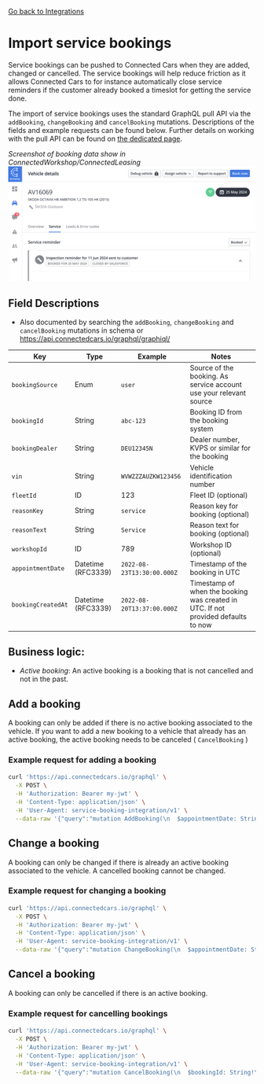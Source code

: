 [Go back to Integrations](./integrations/intro)

# Import service bookings
Service bookings can be pushed to Connected Cars when they are added, changed or cancelled. The service bookings will help reduce friction as it allows Connected Cars to for instance automatically close service reminders if the customer already booked a timeslot for getting the service done.

The import of service bookings uses the standard GraphQL pull API via the `addBooking`, `changeBooking` and `cancelBooking` mutations. Descriptions of the fields and example requests can be found below. Further details on working with the pull API can be found on [the dedicated page](./integrations/pull-api).

_Screenshot of booking data show in ConnectedWorkshop/ConnectedLeasing_
![Booking data show in ConnectedWorkshop/ConnectedLeasing](./booking-import-screenshot.png)

## Field Descriptions
- Also documented by searching the `addBooking`, `changeBooking` and `cancelBooking` mutations in schema or https://api.connectedcars.io/graphql/graphiql/

| Key                        | Type                | Example                          | Notes                                                        |
|----------------------------|---------------------|----------------------------------|--------------------------------------------------------------|
| `bookingSource`            | Enum              | `user`                           | Source of the booking. As service account use your relevant source|
| `bookingId`                | String              | `abc-123`                        | Booking ID from the booking system                           |
| `bookingDealer`            | String              | `DEU12345N`                          | Dealer number, KVPS or similar for the booking               |
| `vin`                    | String              | `WVWZZZAUZKW123456`              | Vehicle identification number                                |
| `fleetId`                | ID               | 123                            | Fleet ID (optional)                                          |
| `reasonKey`              | String              | `service`                        | Reason key for booking (optional)                            |
| `reasonText`             | String              | `Service`                        | Reason text for booking (optional)                           |
| `workshopId`             | ID               | 789                            | Workshop ID (optional)                                       |
| `appointmentDate`        | Datetime (RFC3339)  | `2022-08-23T13:30:00.000Z`         | Timestamp of the booking in UTC                              |
| `bookingCreatedAt`            | Datetime (RFC3339)  | `2022-08-20T13:37:00.000Z`         | Timestamp of when the booking was created in UTC. If not provided defaults to now                     |


## Business logic:

- _Active booking_: An active booking is a booking that is not cancelled and not in the past.

## Add a booking
A booking can only be added if there is no active booking associated to the vehicle.
If you want to add a new booking to a vehicle that already has an active booking, the active booking needs to be canceled ( `CancelBooking` )

### Example request for adding a booking
```sh
curl 'https://api.connectedcars.io/graphql' \
  -X POST \
  -H 'Authorization: Bearer my-jwt' \
  -H 'Content-Type: application/json' \
  -H 'User-Agent: service-booking-integration/v1' \
  --data-raw '{"query":"mutation AddBooking(\n  $appointmentDate: String!\n  $bookingDealer: String!\n  $bookingId: String!\n  $bookingSource: String!\n  $vin: String!\n  $reasonKey: String!\n  $reasonText: String!\n) {\n  addBooking(\n    input: {\n      appointmentDate: $appointmentDate\n      bookingDealer: $bookingDealer\n      bookingId: $bookingId\n      bookingSource: $bookingSource\n      vin: $vin\n      reasonKey: $reasonKey\n      reasonText: $reasonText\n    }\n  )\n}\n","variables":{"appointmentDate":"2022-01-12","bookingDealer":"DEU12345N","bookingId":"12345","bookingSource":"user","vin":"WV1ZZZ1JZXW000001","reasonKey":"service","reasonText":"Service"},"operationName":"AddBooking"}'
```


## Change a booking
A booking can only be changed if there is already an active booking associated to the vehicle. A cancelled booking cannot be changed.

### Example request for changing a booking
```sh
curl 'https://api.connectedcars.io/graphql' \
  -X POST \
  -H 'Authorization: Bearer my-jwt' \
  -H 'Content-Type: application/json' \
  -H 'User-Agent: service-booking-integration/v1' \
  --data-raw '{"query":"mutation ChangeBooking(\n  $appointmentDate: String!\n  $bookingDealer: String!\n  $bookingId: String!\n  $bookingSource: String!\n  $vin: String!\n  $reasonKey: String!\n  $reasonText: String!\n) {\n  changeBooking(\n    input: {\n      appointmentDate: $appointmentDate\n      bookingDealer: $bookingDealer\n      bookingId: $bookingId\n      bookingSource: $bookingSource\n      vin: $vin\n      reasonKey: $reasonKey\n      reasonText: $reasonText\n    }\n  )\n}\n","variables":{"appointmentDate":"2022-01-12","bookingDealer":"DEU12345N","bookingId":"12345","bookingSource":"user","vin":"WV1ZZZ1JZXW000001","reasonKey":"maintenance","reasonText":"Maintenance Update"},"operationName":"ChangeBooking"}'
```

## Cancel a booking
A booking can only be cancelled if there is an active booking.

### Example request for cancelling bookings
```sh
curl 'https://api.connectedcars.io/graphql' \
  -X POST \
  -H 'Authorization: Bearer my-jwt' \
  -H 'Content-Type: application/json' \
  -H 'User-Agent: service-booking-integration/v1' \
  --data-raw '{"query":"mutation CancelBooking(\n  $bookingId: String!\n) {\n  cancelBooking(\n    input: {\n      bookingId: $bookingId\n    }\n  )\n}\n","variables":{"bookingId":"12345"},"operationName":"CancelBooking"}'
```
